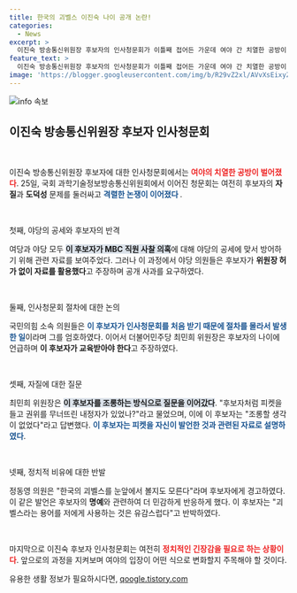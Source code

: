 ```yaml
---
title: 한국의 괴벨스 이진숙 나이 공개 논란!
categories:
  - News
excerpt: >
  이진숙 방송통신위원장 후보자의 인사청문회가 이틀째 접어든 가운데 여야 간 치열한 공방이 벌어졌다. MBC 직원 사찰 의혹에 대한 반박 자료를 들던 이 후보자는 야당 의원들의 질타에 봉착, 긴장감이 고조됐다.
feature_text: >
  이진숙 방송통신위원장 후보자의 인사청문회가 이틀째 접어든 가운데 여야 간 치열한 공방이 벌어졌다. MBC 직원 사찰 의혹에 대한 반박 자료를 들던 이 후보자는 야당 의원들의 질타에 봉착, 긴장감이 고조됐다.
image: 'https://blogger.googleusercontent.com/img/b/R29vZ2xl/AVvXsEixyZcFfHzMRdzZMjFBmAUKJYCLCGyLL1o632UiGVXcaFdKo_bkvkuCioo0uUKlGfBVcT3P84aROyZIXSBEx3Aw5nCQ3pTgDom1WDC4m8eifvWiAmWEEVb4x6G_l8C0QH225ldMjyaFvpxGEBGNO37VmDTDMHGhJPq73UglMfDca1-0aw/s1600/blogspot.png'
---
```


<p><img src="https://blogger.googleusercontent.com/img/b/R29vZ2xl/AVvXsEixyZcFfHzMRdzZMjFBmAUKJYCLCGyLL1o632UiGVXcaFdKo_bkvkuCioo0uUKlGfBVcT3P84aROyZIXSBEx3Aw5nCQ3pTgDom1WDC4m8eifvWiAmWEEVb4x6G_l8C0QH225ldMjyaFvpxGEBGNO37VmDTDMHGhJPq73UglMfDca1-0aw/s1600/blogspot.png" alt="info 속보" /></p>

<h2 data-ke-size="size26">이진숙 방송통신위원장 후보자 인사청문회</h2>

<p data-ke-size="size16">&nbsp;</p>

<p>이진숙 방송통신위원장 후보자에 대한 인사청문회에서는 <b><span style="color: #ee2323;">여야의 치열한 공방이 벌어졌다</span></b>. 25일, 국회 과학기술정보방송통신위원회에서 이어진 청문회는 여전히 후보자의 <b>자질</b>과 <b>도덕성</b> 문제를 둘러싸고 <b <span style="color: #1a5490;">격렬한 논쟁이 이어졌다</span> </b>.</p>

<p data-ke-size="size16">&nbsp;</p>

<p>첫째, 야당의 공세와 후보자의 반격</p>

<p>여당과 야당 모두 <b><span style="background-color: #21538527;">이 후보자가 MBC 직원 사찰 의혹</span></b>에 대해 야당의 공세에 맞서 방어하기 위해 관련 자료를 보여주었다. 그러나 이 과정에서 야당 의원들은 후보자가 <b>위원장 허가 없이 자료를 활용했다</b>고 주장하며 공개 사과를 요구하였다. </p>

<p data-ke-size="size16">&nbsp;</p>

<p>둘째, 인사청문회 절차에 대한 논의</p>

<p>국민의힘 소속 의원들은 <b><span style="color: #1a5490;">이 후보자가 인사청문회를 처음 받기 때문에 절차를 몰라서 발생한 일</span></b>이라며 그를 엄호하였다. 이어서 더불어민주당 최민희 위원장은 후보자의 나이에 언급하며 <b>이 후보자가 교육받아야 한다</b>고 주장하였다.</p>

<p data-ke-size="size16">&nbsp;</p>

<p>셋째, 자질에 대한 질문</p>

<p>최민희 위원장은 <b><span style="background-color: #21538527;">이 후보자를 조롱하는 방식으로 질문을 이어갔다</span></b>. "후보자처럼 피켓을 들고 권위를 무너뜨린 내정자가 있었나?"라고 물었으며, 이에 이 후보자는 "조롱할 생각이 없었다"라고 답변했다. <b><span style="color: #1a5490;">이 후보자는 피켓을 자신이 발언한 것과 관련된 자료로 설명하였다</span></b>.</p>

<p data-ke-size="size16">&nbsp;</p>

<p>넷째, 정치적 비유에 대한 반발</p>

<p>정동영 의원은 "한국의 괴벨스를 눈앞에서 볼지도 모른다"라며 후보자에게 경고하였다. 이 같은 발언은 후보자의 <b>명예</b>와 관련하여 더 민감하게 반응하게 했다. 이 후보자는 "괴벨스라는 용어를 저에게 사용하는 것은 유감스럽다"고 반박하였다.</p>

<p data-ke-size="size16">&nbsp;</p>

<p>마지막으로 이진숙 후보자 인사청문회는 여전히 <b><span style="color: #ee2323;">정치적인 긴장감을 필요로 하는 상황이다</span></b>. 앞으로의 과정을 지켜보며 여야의 입장이 어떤 식으로 변화할지 주목해야 할 것이다. </p>

<p data-ke-size="size16"></p>
유용한 생활 정보가 필요하시다면, <a href="https://qoogle.tistory.com" rel="dofollow">qoogle.tistory.com</a>



